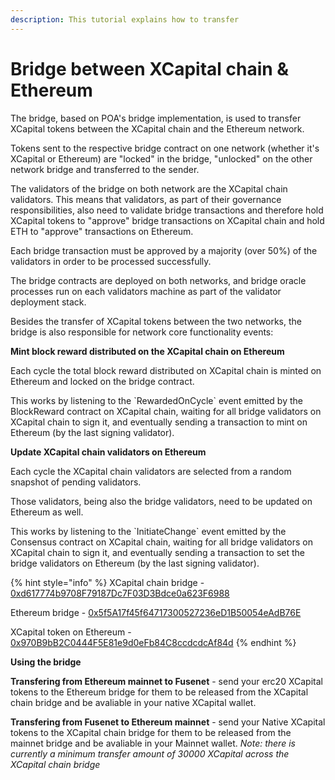 ```yaml
---
description: This tutorial explains how to transfer
---
```


# Bridge between XCapital chain & Ethereum

The bridge, based on POA's bridge implementation, is used to transfer XCapital tokens between the XCapital chain and the Ethereum network.

Tokens sent to the respective bridge contract on one network \(whether it's XCapital or Ethereum\) are "locked" in the bridge, "unlocked" on the other network bridge and transferred to the sender.

The validators of the bridge on both network are the XCapital chain validators. This means that validators, as part of their governance responsibilities, also need to validate bridge transactions and therefore hold XCapital tokens to "approve" bridge transactions on XCapital chain and hold ETH to "approve" transactions on Ethereum.

Each bridge transaction must be approved by a majority \(over 50%\) of the validators in order to be processed successfully.

The bridge contracts are deployed on both networks, and bridge oracle processes run on each validators machine as part of the validator deployment stack.

Besides the transfer of XCapital tokens between the two networks, the bridge is also responsible for network core functionality events:

**Mint block reward distributed on the XCapital chain on Ethereum**

Each cycle the total block reward distributed on XCapital chain is minted on Ethereum and locked on the bridge contract.

This works by listening to the \`RewardedOnCycle\` event emitted by the BlockReward contract on XCapital chain, waiting for all bridge validators on XCapital chain to sign it, and eventually sending a transaction to mint on Ethereum \(by the last signing validator\).

**Update XCapital chain validators on Ethereum**

Each cycle the XCapital chain validators are selected from a random snapshot of pending validators.

Those validators, being also the bridge validators, need to be updated on Ethereum as well.

This works by listening to the \`InitiateChange\` event emitted by the Consensus contract on XCapital chain, waiting for all bridge validators on XCapital chain to sign it, and eventually sending a transaction to set the bridge validators on Ethereum \(by the last signing validator\).

{% hint style="info" %}
XCapital chain bridge - [0xd617774b9708F79187Dc7F03D3Bdce0a623F6988](https://xcscan.com/address/0xd617774b9708f79187dc7f03d3bdce0a623f6988)

Ethereum bridge - [0x5f5A17f45f64717300527236eD1B50054eAdB76E](https://etherscan.io/address/0x5f5A17f45f64717300527236eD1B50054eAdB76E)

XCapital token on Ethereum - [0x970B9bB2C0444F5E81e9d0eFb84C8ccdcdcAf84d](https://etherscan.io/token/0x970B9bB2C0444F5E81e9d0eFb84C8ccdcdcAf84d)
{% endhint %}

**Using the bridge**

**Transfering from Ethereum mainnet to Fusenet** - send your erc20 XCapital tokens to the Ethereum bridge for them to be released from the XCapital chain bridge and be avaliable in your native XCapital wallet.

**Transfering from Fusenet to Ethereum mainnet** - send your Native XCapital tokens to the XCapital chain bridge for them to be released from the mainnet bridge and be avaliable in your Mainnet wallet. _Note: there is currently a minimum transfer amount of 30000 XCapital across the XCapital chain bridge_

